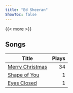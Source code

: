 ```yaml
---
title: "Ed Sheeran"
ShowToc: false
---
```


{{< more >}}

## Songs
Title | Plays 
----- | -----: 
[Merry Christmas](/songs/merry-christmas) | 34
[Shape of You](/songs/shape-of-you) | 1
[Eyes Closed](/songs/eyes-closed) | 1

